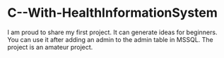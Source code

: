 # C--With-HealthInformationSystem
I am proud to share my first project. It can generate ideas for beginners. You can use it after adding an admin to the admin table in MSSQL. The project is an amateur project.

